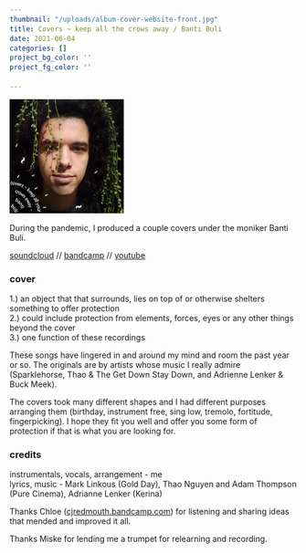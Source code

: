```yaml
---
thumbnail: "/uploads/album-cover-website-front.jpg"
title: Covers ~ keep all the crows away / Banti Buli
date: 2021-06-04
categories: []
project_bg_color: ''
project_fg_color: ''

---
```

<img src="uploads/album-cover-website.jpg" alt="drawing" width="200"/>

During the pandemic, I produced a couple covers under the moniker Banti Buli.

[soundcloud](https://soundcloud.com/bgheneti) // [bandcamp](https://bantibuli.bandcamp.com/) // [youtube](https://youtube.com/playlist?list=PLCLdaJ-xRai1OQu8OtmUIcO9L7oEZRAWq)

### cover

1\.) an object that that surrounds, lies on top of or otherwise shelters something to offer protection  
2\.) could include protection from elements, forces, eyes or any other things beyond the cover  
3\.) one function of these recordings

These songs have lingered in and around my mind and room the past year or so. The originals are by artists whose music I really admire (Sparklehorse, Thao & The Get Down Stay Down, and Adrienne Lenker & Buck Meek).

The covers took many different shapes and I had different purposes arranging them (birthday, instrument free, sing low, tremolo, fortitude, fingerpicking). I hope they fit you well and offer you some form of protection if that is what you are looking for.

### credits

instrumentals, vocals, arrangement - me  
lyrics, music - Mark Linkous (Gold Day), Thao Nguyen and Adam Thompson (Pure Cinema), Adrianne Lenker (Kerina)

Thanks Chloe ([cjredmouth.bandcamp.com](https://cjredmouth.bandcamp.com)) for listening and sharing ideas that mended and improved it all.

Thanks Miske for lending me a trumpet for relearning and recording.